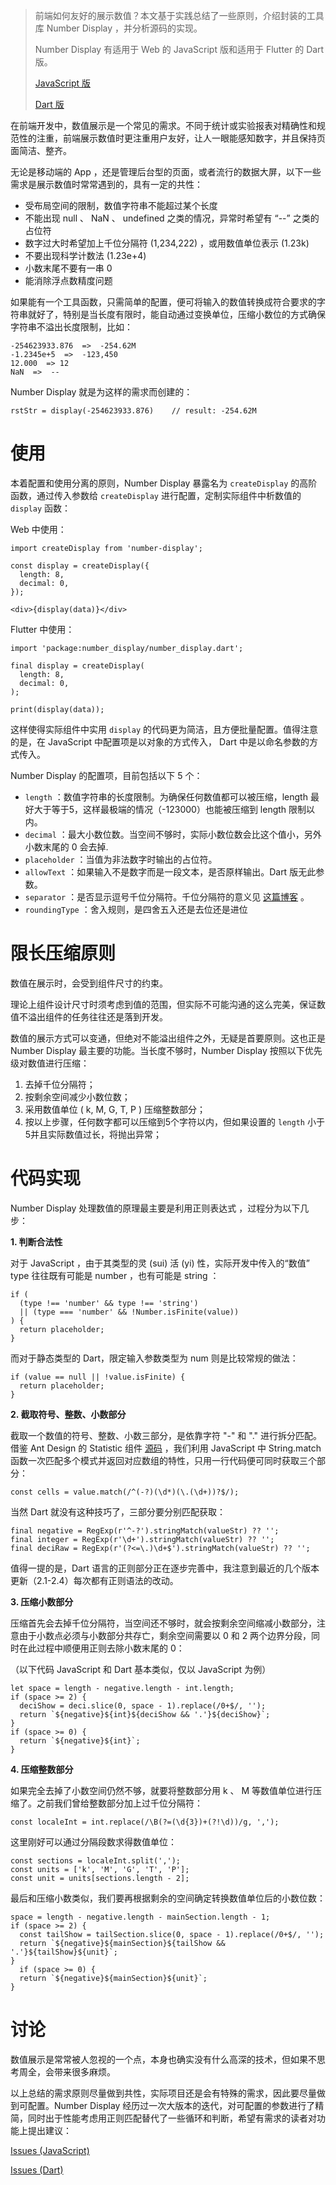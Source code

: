 > 前端如何友好的展示数值？本文基于实践总结了一些原则，介绍封装的工具库 Number Display ，并分析源码的实现。
>
> Number Display 有适用于 Web 的 JavaScript 版和适用于 Flutter 的 Dart 版。
>
> [JavaScript 版](https://github.com/entronad/number-display)
>
> [Dart 版](https://github.com/entronad/number_display)

在前端开发中，数值展示是一个常见的需求。不同于统计或实验报表对精确性和规范性的注重，前端展示数值时更注重用户友好，让人一眼能感知数字，并且保持页面简洁、整齐。

无论是移动端的 App ，还是管理后台型的页面，或者流行的数据大屏，以下一些需求是展示数值时常常遇到的，具有一定的共性：

- 受布局空间的限制，数值字符串不能超过某个长度
- 不能出现 null 、 NaN 、 undefined 之类的情况，异常时希望有 “--” 之类的占位符
- 数字过大时希望加上千位分隔符 (1,234,222) ，或用数值单位表示 (1.23k)
- 不要出现科学计数法 (1.23e+4)
- 小数末尾不要有一串 0
- 能消除浮点数精度问题

如果能有一个工具函数，只需简单的配置，便可将输入的数值转换成符合要求的字符串就好了，特别是当长度有限时，能自动通过变换单位，压缩小数位的方式确保字符串不溢出长度限制，比如：

```
-254623933.876  =>  -254.62M
-1.2345e+5  =>  -123,450
12.000  => 12 
NaN  =>  --
```

Number Display 就是为这样的需求而创建的：

```
rstStr = display(-254623933.876)    // result: -254.62M
```

# 使用

本着配置和使用分离的原则，Number Display 暴露名为 `createDisplay` 的高阶函数，通过传入参数给 `createDisplay` 进行配置，定制实际组件中析数值的 `display` 函数：

Web 中使用：

```
import createDisplay from 'number-display';

const display = createDisplay({
  length: 8,
  decimal: 0,
});

<div>{display(data)}</div>
```

Flutter 中使用：

```
import 'package:number_display/number_display.dart';

final display = createDisplay(
  length: 8,
  decimal: 0,
);

print(display(data));
```

这样使得实际组件中实用 `display` 的代码更为简洁，且方便批量配置。值得注意的是，在 JavaScript 中配置项是以对象的方式传入， Dart 中是以命名参数的方式传入。

Number Display 的配置项，目前包括以下 5 个：

- `length` ：数值字符串的长度限制。为确保任何数值都可以被压缩，length 最好大于等于5，这样最极端的情况（-123000）也能被压缩到 length 限制以内。
- `decimal` ：最大小数位数。当空间不够时，实际小数位数会比这个值小，另外小数末尾的 0 会去掉.
- `placeholder` ：当值为非法数字时输出的占位符。
- `allowText` ：如果输入不是数字而是一段文本，是否原样输出。Dart 版无此参数。
- `separator` ：是否显示逗号千位分隔符。千位分隔符的意义见 [这篇博客](https://www.zhangxinxu.com/wordpress/2017/09/web-page-comma-number/) 。
- `roundingType` ：舍入规则，是四舍五入还是去位还是进位

# 限长压缩原则

数值在展示时，会受到组件尺寸的约束。

理论上组件设计尺寸时须考虑到值的范围，但实际不可能沟通的这么完美，保证数值不溢出组件的任务往往还是落到开发。

数值的展示方式可以变通，但绝对不能溢出组件之外，无疑是首要原则。这也正是 Number Display 最主要的功能。当长度不够时，Number Display 按照以下优先级对数值进行压缩：

1. 去掉千位分隔符；
2. 按剩余空间减少小数位数；
3. 采用数值单位 ( k, M, G, T, P ) 压缩整数部分；
4. 按以上步骤，任何数字都可以压缩到5个字符以内，但如果设置的 `length`  小于5并且实际数值过长，将抛出异常；

# 代码实现

Number Display 处理数值的原理最主要是利用正则表达式 ，过程分为以下几步：

**1. 判断合法性**

对于 JavaScript ，由于其类型的灵 (sui) 活 (yi) 性，实际开发中传入的“数值” type 往往既有可能是 number ，也有可能是 string ：

```
if (
  (type !== 'number' && type !== 'string')
  || (type === 'number' && !Number.isFinite(value))
) {
  return placeholder;
}
```

而对于静态类型的 Dart，限定输入参数类型为 num 则是比较常规的做法：

```
if (value == null || !value.isFinite) {
  return placeholder;
}
```

**2. 截取符号、整数、小数部分**

截取一个数值的符号、整数、小数三部分，是依靠字符 "-" 和 "." 进行拆分匹配。借鉴 Ant Design 的 Statistic 组件 [源码](https://github.com/ant-design/ant-design/blob/master/components/statistic/Number.tsx) ，我们利用 JavaScript 中 String.match 函数一次匹配多个模式并返回对应数组的特性，只用一行代码便可同时获取三个部分：

```
const cells = value.match(/^(-?)(\d*)(\.(\d+))?$/);
```

当然 Dart 就没有这种技巧了，三部分要分别匹配获取：

```
final negative = RegExp(r'^-?').stringMatch(valueStr) ?? '';
final integer = RegExp(r'\d+').stringMatch(valueStr) ?? '';
final deciRaw = RegExp(r'(?<=\.)\d+$').stringMatch(valueStr) ?? '';
```

值得一提的是，Dart 语言的正则部分正在逐步完善中，我注意到最近的几个版本更新（2.1-2.4）每次都有正则语法的改动。

**3. 压缩小数部分**

压缩首先会去掉千位分隔符，当空间还不够时，就会按剩余空间缩减小数部分，注意由于小数点必须与小数部分共存亡，剩余空间需要以 0 和 2 两个边界分段，同时在此过程中顺便用正则去除小数末尾的 0：

（以下代码 JavaScript 和 Dart 基本类似，仅以 JavaScript 为例）

```
let space = length - negative.length - int.length;
if (space >= 2) {
  deciShow = deci.slice(0, space - 1).replace(/0+$/, '');
  return `${negative}${int}${deciShow && '.'}${deciShow}`;
}
if (space >= 0) {
  return `${negative}${int}`;
}
```

**4. 压缩整数部分**

如果完全去掉了小数空间仍然不够，就要将整数部分用 k 、 M 等数值单位进行压缩了。之前我们曾给整数部分加上过千位分隔符：

```
const localeInt = int.replace(/\B(?=(\d{3})+(?!\d))/g, ',');
```

这里刚好可以通过分隔段数求得数值单位：

```
const sections = localeInt.split(',');
const units = ['k', 'M', 'G', 'T', 'P'];
const unit = units[sections.length - 2];
```

最后和压缩小数类似，我们要再根据剩余的空间确定转换数值单位后的小数位数：

```
space = length - negative.length - mainSection.length - 1;
if (space >= 2) {
  const tailShow = tailSection.slice(0, space - 1).replace(/0+$/, '');
  return `${negative}${mainSection}${tailShow && '.'}${tailShow}${unit}`;
}
  if (space >= 0) {
  return `${negative}${mainSection}${unit}`;
}
```

# 讨论

数值展示是常常被人忽视的一个点，本身也确实没有什么高深的技术，但如果不思考周全，会带来很多麻烦。

以上总结的需求原则尽量做到共性，实际项目还是会有特殊的需求，因此要尽量做到可配置。Number Display 经历过一次大版本的迭代，对可配置的参数进行了精简，同时出于性能考虑用正则匹配替代了一些循环和判断，希望有需求的读者对功能上提出建议：

[Issues (JavaScript)](https://github.com/entronad/number-display/issues) 

[Issues (Dart)](https://github.com/entronad/number_display) 
